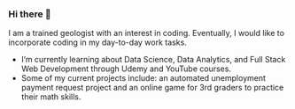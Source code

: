 ### Hi there 👋
I am a trained geologist with an interest in coding.  Eventually, I would like to incorporate coding in my day-to-day work tasks.

- I’m currently learning about Data Science, Data Analytics, and Full Stack Web Development through Udemy and YouTube courses.
- Some of my current projects include: an automated unemployment payment request project and an online game for 3rd graders to practice their math skills.
<!--
**Hiebs915/Hiebs915** is a ✨ _special_ ✨ repository because its `README.md` (this file) appears on your GitHub profile.

[![Anurag's github stats](https://github-readme-stats.vercel.app/api?username=Hiebs915)](https://github.com/anuraghazra/github-readme-stats)
